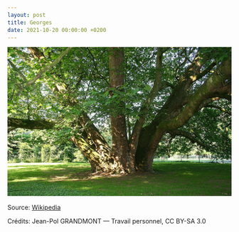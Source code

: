```yaml
---
layout: post
title: Georges
date: 2021-10-20 00:00:00 +0200
---
```


![Georges](/images/2021-10-20.jpg)

Source: [Wikipedia](https://fr.wikipedia.org/wiki/Platane_commun)

Crédits: Jean-Pol GRANDMONT — Travail personnel, CC BY-SA 3.0

